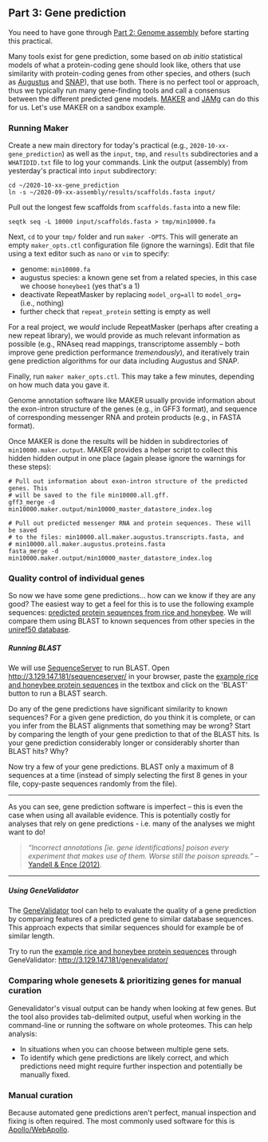 ## Part 3: Gene prediction

You need to have gone through [Part 2: Genome assembly](assembly) before starting this practical.

Many tools exist for gene prediction, some based on *ab initio* statistical models of what a protein-coding gene should look like, others that use similarity with protein-coding genes from other species, and others (such as [Augustus](http://bioinf.uni-greifswald.de/augustus/) and [SNAP](https://github.com/KorfLab/SNAP)), that use both. There is no perfect tool or approach, thus we typically run many gene-finding tools and call a consensus between the different predicted gene models.  [MAKER](http://www.yandell-lab.org/software/maker.html) and [JAMg](https://github.com/genomecuration/JAMg) can do this for us. Let's use MAKER on a sandbox example.

### Running Maker

Create a new main directory for today's practical (e.g., `2020-10-xx-gene_prediction`) as well as the `input`, `tmp`, and `results` subdirectories and a `WHATIDID.txt` file to log your commands. Link the output (assembly) from yesterday's practical into `input` subdirectory:

```
cd ~/2020-10-xx-gene_prediction
ln -s ~/2020-09-xx-assembly/results/scaffolds.fasta input/
```

Pull out the longest few scaffolds from `scaffolds.fasta` into a new file:

```
seqtk seq -L 10000 input/scaffolds.fasta > tmp/min10000.fa
```

Next, `cd` to your `tmp/` folder and run `maker -OPTS`. This will generate an empty `maker_opts.ctl` configuration file (ignore the warnings). Edit that file using a text editor such as `nano` or `vim` to specify:
  * genome: `min10000.fa`
  * augustus species: a known gene set from a related species, in this case we choose `honeybee1` (yes that's a 1)
  * deactivate RepeatMasker by replacing `model_org=all` to `model_org= ` (i.e., nothing)
  * further check that `repeat_protein` setting is empty as well

For a real project, we *would* include RepeatMasker (perhaps after creating a new repeat library), we would provide as much relevant information as possible (e.g., RNAseq read mappings, transcriptome assembly – both improve gene prediction performance *tremendously*), and iteratively train gene prediction algorithms for our data including Augustus and SNAP.

Finally, run `maker maker_opts.ctl`. This may take a few minutes, depending on how much data you gave it.

Genome annotation software like MAKER usually provide information about the exon-intron structure of the genes (e.g., in GFF3 format), and sequence of corresponding messenger RNA and protein products (e.g., in FASTA format).

Once MAKER is done the results will be hidden in subdirectories of `min10000.maker.output`. MAKER provides a helper script to collect this hidden hidden output in one place (again please ignore the warnings for these steps):

```
# Pull out information about exon-intron structure of the predicted genes. This
# will be saved to the file min10000.all.gff.
gff3_merge -d min10000.maker.output/min10000_master_datastore_index.log

# Pull out predicted messenger RNA and protein sequences. These will be saved
# to the files: min10000.all.maker.augustus.transcripts.fasta, and
# min10000.all.maker.augustus.proteins.fasta
fasta_merge -d min10000.maker.output/min10000_master_datastore_index.log
```

### Quality control of individual genes

So now we have some gene predictions... how can we know if they are any good? The easiest way to get a feel for this is to use the following example sequences: [predicted protein sequences from rice and honeybee](predictions.fa.txt). We will compare them using BLAST to known sequences from other species in the [uniref50 database](https://www.ncbi.nlm.nih.gov/pmc/articles/PMC4375400/).

##### Running BLAST

We will use [SequenceServer](https://doi.org/10.1093/molbev/msz185) to run BLAST. Open http://3.129.147.181/sequenceserver/ in your browser, paste the [example rice and honeybee protein sequences](predictions.fa.txt) in the textbox and click on the 'BLAST' button to run a BLAST search.

Do any of the gene predictions have significant similarity to known sequences? For a given gene prediction, do you think it is complete, or can you infer from the BLAST alignments that something may be wrong? Start by comparing the length of your gene prediction to that of the BLAST hits. Is your gene prediction considerably longer or considerably shorter than BLAST hits? Why?

Now try a few of your gene predictions. BLAST only a maximum of 8 sequences at a time (instead of simply selecting the first 8 genes in your file, copy-paste sequences randomly from the file).

---

As you can see, gene prediction software is imperfect – this is even the case when using all available evidence. This is potentially costly for analyses that rely on gene predictions - i.e. many of the analyses we might want to do!

> *“Incorrect annotations [ie. gene identifications] poison every experiment that makes use of them. Worse still the poison spreads.”* – [Yandell & Ence (2012)](http://www.ncbi.nlm.nih.gov/pubmed/22510764).

---

##### Using GeneValidator

The [GeneValidator](http://bioinformatics.oxfordjournals.org/content/32/10/1559.long) tool can help to evaluate the quality of a gene prediction by comparing features of a predicted gene to similar database sequences. This approach expects that similar sequences should for example be of similar length.

Try to run the [example rice and honeybee protein sequences](predictions.fa.txt) through GeneValidator: http://3.129.147.181/genevalidator/


### Comparing whole genesets & prioritizing genes for manual curation

Genevalidator's visual output can be handy when looking at few genes. But the tool also provides tab-delimited output, useful when working in the command-line or running the software on whole proteomes. This can help analysis:
  * In situations when you can choose between multiple gene sets.
  * To identify which gene predictions are likely correct, and which predictions need might require further inspection and potentially be manually fixed.

### Manual curation

Because automated gene predictions aren't perfect, manual inspection and fixing is often required. The most commonly used software for this is [Apollo/WebApollo](http://genomearchitect.org/).
